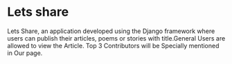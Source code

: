 # Lets share
Lets Share, an application developed using the Django framework where users can
publish their articles, poems or stories with title.General Users are allowed to view the Article.
Top 3 Contributors will be Specially  mentioned in Our page.

